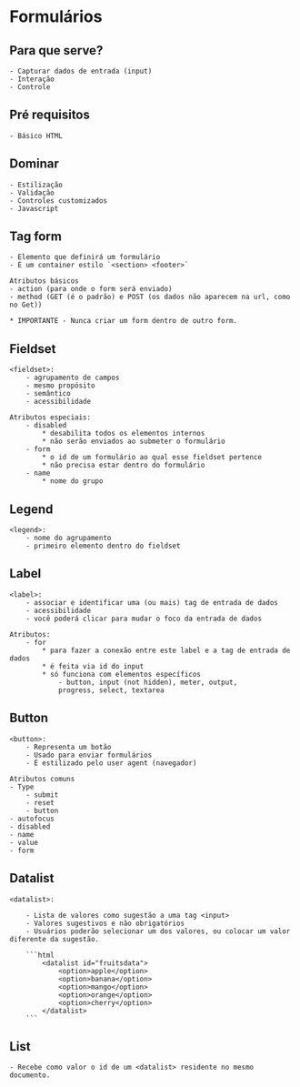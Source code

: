 # Formulários

## Para que serve?

    - Capturar dados de entrada (input)
    - Interação
    - Controle

## Pré requisitos

    - Básico HTML

## Dominar

    - Estilização
    - Validação
    - Controles customizados
    - Javascript

 ## Tag form

    - Elemento que definirá um formulário
    - É um container estilo `<section> <footer>`

    Atributos básicos
    - action (para onde o form será enviado)
    - method (GET (é o padrão) e POST (os dados não aparecem na url, como no Get))

    * IMPORTANTE - Nunca criar um form dentro de outro form.

## Fieldset

    <fieldset>:
        - agrupamento de campos
        - mesmo propósito
        - semântico
        - acessibilidade
    
    Atributos especiais:
        - disabled
            * desabilita todos os elementos internos
            * não serão enviados ao submeter o formulário
        - form
            * o id de um formulário ao qual esse fieldset pertence
            * não precisa estar dentro do formulário
        - name
            * nome do grupo

## Legend

    <legend>:
        - nome do agrupamento
        - primeiro elemento dentro do fieldset

## Label

    <label>:
        - associar e identificar uma (ou mais) tag de entrada de dados
        - acessibilidade
        - você poderá clicar para mudar o foco da entrada de dados

    Atributos:
        - for
            * para fazer a conexão entre este label e a tag de entrada de dados
            * é feita via id do input
            * só funciona com elementos específicos
                - button, input (not hidden), meter, output,
                progress, select, textarea
            
## Button

    <button>:
        - Representa um botão
        - Usado para enviar formulários
        - É estilizado pelo user agent (navegador)

    Atributos comuns
    - Type
        - submit
        - reset
        - button
    - autofocus
    - disabled
    - name
    - value
    - form

## Datalist

    <datalist>:

        - Lista de valores como sugestão a uma tag <input>
        - Valores sugestivos e não obrigatórios
        - Usuários poderão selecionar um dos valores, ou colocar um valor diferente da sugestão.

        ```html
            <datalist id="fruitsdata">
                <option>apple</option>
                <option>banana</option>
                <option>mango</option>
                <option>orange</option>
                <option>cherry</option>
            </datalist>
        ```
    
## List

    - Recebe como valor o id de um <datalist> residente no mesmo documento.